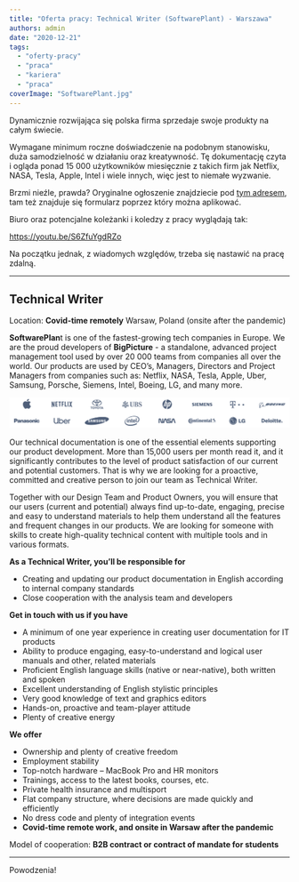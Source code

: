 ```yaml
---
title: "Oferta pracy: Technical Writer (SoftwarePlant) - Warszawa"
authors: admin
date: "2020-12-21"
tags:
  - "oferty-pracy"
  - "praca"
  - "kariera"
  - "praca"
coverImage: "SoftwarePlant.jpg"
---
```


Dynamicznie rozwijająca się polska firma sprzedaje swoje produkty na całym
świecie.

<!--truncate-->

Wymagane minimum roczne doświadczenie na podobnym stanowisku, duża samodzielność
w działaniu oraz kreatywność. Tę dokumentację czyta i ogląda ponad 15 000
użytkowników miesięcznie z takich firm jak Netflix, NASA, Tesla, Apple, Intel i
wiele innych, więc jest to niemałe wyzwanie.

Brzmi nieźle, prawda? Oryginalne ogłoszenie znajdziecie pod
[tym adresem](https://softwareplant.com/technical-writer/), tam też znajduje się
formularz poprzez który można aplikować.

Biuro oraz potencjalne koleżanki i koledzy z pracy wyglądają tak:

https://youtu.be/S6ZfuYgdRZo

Na początku jednak, z wiadomych względów, trzeba się nastawić na pracę zdalną.

---

## Technical Writer

Location: **Covid-time remotely** Warsaw, Poland (onsite after the pandemic)

**SoftwarePlan**t is one of the fastest-growing tech companies in Europe. We are
the proud developers of **BigPicture** - a standalone, advanced project
management tool used by over 20 000 teams from companies all over the world. Our
products are used by CEO’s, Managers, Directors and Project Managers from
companies such as: Netflix, NASA, Tesla, Apple, Uber, Samsung, Porsche, Siemens,
Intel, Boeing, LG, and many more.

![](images/SoftwarePlant-Clients.png)

Our technical documentation is one of the essential elements supporting our
product development. More than 15,000 users per month read it, and it
significantly contributes to the level of product satisfaction of our current
and potential customers. That is why we are looking for a proactive, committed
and creative person to join our team as Technical Writer.

Together with our Design Team and Product Owners, you will ensure that our users
(current and potential) always find up-to-date, engaging, precise and easy to
understand materials to help them understand all the features and frequent
changes in our products. We are looking for someone with skills to create
high-quality technical content with multiple tools and in various formats.

**As a Technical Writer, you’ll be responsible for**

- Creating and updating our product documentation in English according to
  internal company standards
- Close cooperation with the analysis team and developers

**Get in touch with us if you have**

- A minimum of one year experience in creating user documentation for IT
  products
- Ability to produce engaging, easy-to-understand and logical user manuals and
  other, related materials
- Proficient English language skills (native or near-native), both written and
  spoken
- Excellent understanding of English stylistic principles
- Very good knowledge of text and graphics editors
- Hands-on, proactive and team-player attitude
- Plenty of creative energy

**We offer**

- Ownership and plenty of creative freedom
- Employment stability
- Top-notch hardware – MacBook Pro and HR monitors
- Trainings, access to the latest books, courses, etc.
- Private health insurance and multisport
- Flat company structure, where decisions are made quickly and efficiently
- No dress code and plenty of integration events
- **Covid-time remote work, and onsite in Warsaw after the pandemic**

Model of cooperation: **B2B contract or contract of mandate for students**

---

Powodzenia!
